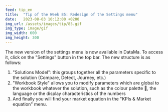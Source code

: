 ```yaml
---
feed: tip_en
title:  "Tip of the Week 85: Redesign of the Settings menu"
date:   2023-08-03 10:12:00 +0200
img_url: /assets/images/tip/85.gif
img_type: image/gif
img_width: 600
img_height: 300
---
```



The new version of the settings menu is now available in DataMa. To access it, click on the "Settings" button in the top bar.
The new structure is as follows:
1. "Solutions Model": this groups together all the parameters specific to the solution (Compare, Detect, Journey, etc.)
2. "Workbook Style" allows you to modify parameters which are global to the workbook whatever the solution, such as the colour palette 🎨,  the language or the display characteristics of the numbers
3. And finally you will find your market equation in the "KPIs & Market equation" menu.